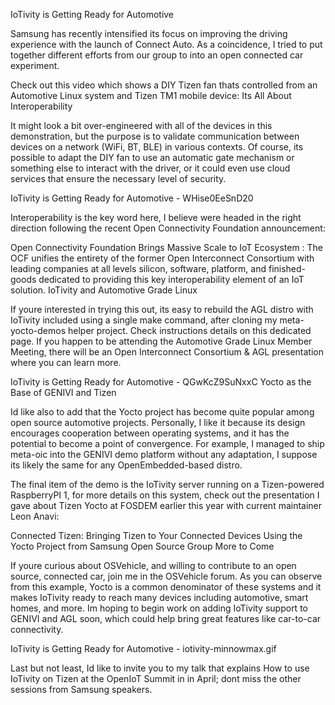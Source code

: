 
IoTivity is Getting Ready for Automotive

Samsung has recently intensified its focus on improving the driving experience with the launch of Connect Auto. As a coincidence, I tried to put together different efforts from our group to into an open connected car experiment.

Check out this video which shows a DIY Tizen fan thats controlled from an Automotive Linux system and Tizen TM1 mobile device:
Its All About Interoperability

It might look a bit over-engineered with all of the devices in this demonstration, but the purpose is to validate communication between devices on a network (WiFi, BT, BLE) in various contexts. Of course, its possible to adapt the DIY fan to use an automatic gate mechanism or something else to interact with the driver, or it could even use cloud services that ensure the necessary level of security.

IoTivity is Getting Ready for Automotive - WHise0EeSnD20

Interoperability is the key word here, I believe were headed in the right direction following the recent Open Connectivity Foundation announcement:

Open Connectivity Foundation Brings Massive Scale to IoT Ecosystem : The OCF unifies the entirety of the former Open Interconnect Consortium with leading companies at all levels  silicon, software, platform, and finished-goods  dedicated to providing this key interoperability element of an IoT solution.
IoTivity and Automotive Grade Linux

If youre interested in trying this out, its easy to rebuild the AGL distro with IoTivity included using a single make command, after cloning my meta-yocto-demos helper project. Check instructions details on this dedicated page. If you happen to be attending the Automotive Grade Linux Member Meeting, there will be an Open Interconnect Consortium & AGL presentation where you can learn more.

IoTivity is Getting Ready for Automotive - QGwKcZ9SuNxxC
Yocto as the Base of GENIVI and Tizen

Id like also to add that the Yocto project has become quite popular among open source automotive projects. Personally, I like it because its design encourages cooperation between operating systems, and it has the potential to become a point of convergence. For example, I managed to ship meta-oic into the GENIVI demo platform without any adaptation, I suppose its likely the same for any OpenEmbedded-based distro.

The final item of the demo is the IoTivity server running on a Tizen-powered RaspberryPI 1, for more details on this system, check out the presentation I gave about Tizen Yocto at FOSDEM earlier this year with current maintainer Leon Anavi:

Connected Tizen: Bringing Tizen to Your Connected Devices Using the Yocto Project from Samsung Open Source Group
More to Come

If youre curious about OSVehicle, and willing to contribute to an open source, connected car, join me in the OSVehicle forum. As you can observe from this example, Yocto is a common denominator of these systems and it makes IoTivity ready to reach many devices including automotive, smart homes, and more. Im hoping to begin work on adding IoTivity support to GENIVI and AGL soon, which could help bring great features like car-to-car connectivity.

IoTivity is Getting Ready for Automotive - iotivity-minnowmax.gif

Last but not least, Id like to invite you to my talk  that explains How to use IoTivity on Tizen at the OpenIoT Summit in in April; dont miss the other sessions from Samsung speakers.
